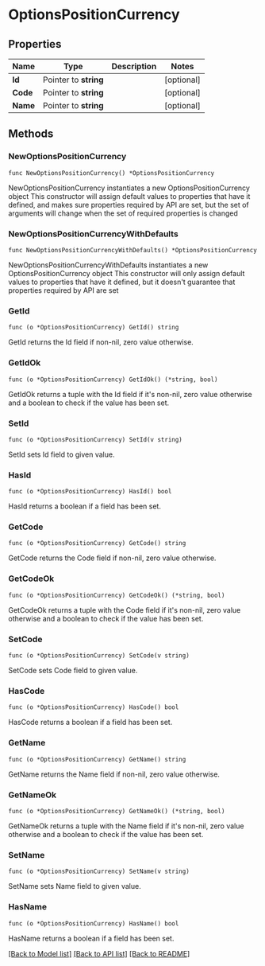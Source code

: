 # OptionsPositionCurrency

## Properties

Name | Type | Description | Notes
------------ | ------------- | ------------- | -------------
**Id** | Pointer to **string** |  | [optional] 
**Code** | Pointer to **string** |  | [optional] 
**Name** | Pointer to **string** |  | [optional] 

## Methods

### NewOptionsPositionCurrency

`func NewOptionsPositionCurrency() *OptionsPositionCurrency`

NewOptionsPositionCurrency instantiates a new OptionsPositionCurrency object
This constructor will assign default values to properties that have it defined,
and makes sure properties required by API are set, but the set of arguments
will change when the set of required properties is changed

### NewOptionsPositionCurrencyWithDefaults

`func NewOptionsPositionCurrencyWithDefaults() *OptionsPositionCurrency`

NewOptionsPositionCurrencyWithDefaults instantiates a new OptionsPositionCurrency object
This constructor will only assign default values to properties that have it defined,
but it doesn't guarantee that properties required by API are set

### GetId

`func (o *OptionsPositionCurrency) GetId() string`

GetId returns the Id field if non-nil, zero value otherwise.

### GetIdOk

`func (o *OptionsPositionCurrency) GetIdOk() (*string, bool)`

GetIdOk returns a tuple with the Id field if it's non-nil, zero value otherwise
and a boolean to check if the value has been set.

### SetId

`func (o *OptionsPositionCurrency) SetId(v string)`

SetId sets Id field to given value.

### HasId

`func (o *OptionsPositionCurrency) HasId() bool`

HasId returns a boolean if a field has been set.

### GetCode

`func (o *OptionsPositionCurrency) GetCode() string`

GetCode returns the Code field if non-nil, zero value otherwise.

### GetCodeOk

`func (o *OptionsPositionCurrency) GetCodeOk() (*string, bool)`

GetCodeOk returns a tuple with the Code field if it's non-nil, zero value otherwise
and a boolean to check if the value has been set.

### SetCode

`func (o *OptionsPositionCurrency) SetCode(v string)`

SetCode sets Code field to given value.

### HasCode

`func (o *OptionsPositionCurrency) HasCode() bool`

HasCode returns a boolean if a field has been set.

### GetName

`func (o *OptionsPositionCurrency) GetName() string`

GetName returns the Name field if non-nil, zero value otherwise.

### GetNameOk

`func (o *OptionsPositionCurrency) GetNameOk() (*string, bool)`

GetNameOk returns a tuple with the Name field if it's non-nil, zero value otherwise
and a boolean to check if the value has been set.

### SetName

`func (o *OptionsPositionCurrency) SetName(v string)`

SetName sets Name field to given value.

### HasName

`func (o *OptionsPositionCurrency) HasName() bool`

HasName returns a boolean if a field has been set.


[[Back to Model list]](../README.md#documentation-for-models) [[Back to API list]](../README.md#documentation-for-api-endpoints) [[Back to README]](../README.md)


